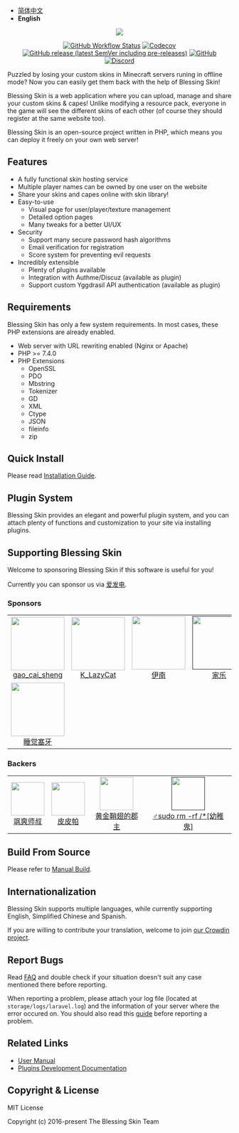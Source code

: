 - [简体中文](./README-zh.md)
- **English**

<p align="center"><img src="https://img.blessing.studio/images/2017/01/01/bs-logo.png"></p>

<p align="center">
<a href="https://github.com/bs-community/blessing-skin-server/actions"><img alt="GitHub Workflow Status" src="https://img.shields.io/github/workflow/status/bs-community/blessing-skin-server/CI?style=flat-square"></a>
<a href="https://codecov.io/gh/bs-community/blessing-skin-server"><img alt="Codecov" src="https://img.shields.io/codecov/c/github/bs-community/blessing-skin-server?style=flat-square"></a>
<a href="https://github.com/bs-community/blessing-skin-server/releases"><img alt="GitHub release (latest SemVer including pre-releases)" src="https://img.shields.io/github/v/release/bs-community/blessing-skin-server?include_prereleases&style=flat-square"></a>
<a href="https://github.com/bs-community/blessing-skin-server/blob/master/LICENSE"><img alt="GitHub" src="https://img.shields.io/github/license/bs-community/blessing-skin-server?style=flat-square"></a>
<a href="https://discord.com/invite/QAsyEyt"><img alt="Discord" src="https://discord.com/api/guilds/761226550921658380/widget.png"></a>
</p>

Puzzled by losing your custom skins in Minecraft servers runing in offline mode? Now you can easily get them back with the help of Blessing Skin!

Blessing Skin is a web application where you can upload, manage and share your custom skins & capes! Unlike modifying a resource pack, everyone in the game will see the different skins of each other (of course they should register at the same website too).

Blessing Skin is an open-source project written in PHP, which means you can deploy it freely on your own web server!

## Features

- A fully functional skin hosting service
- Multiple player names can be owned by one user on the website
- Share your skins and capes online with skin library!
- Easy-to-use
  - Visual page for user/player/texture management
  - Detailed option pages
  - Many tweaks for a better UI/UX
- Security
  - Support many secure password hash algorithms
  - Email verification for registration
  - Score system for preventing evil requests
- Incredibly extensible
  - Plenty of plugins available
  - Integration with Authme/Discuz (available as plugin)
  - Support custom Yggdrasil API authentication (available as plugin)

## Requirements

Blessing Skin has only a few system requirements. In most cases, these PHP extensions are already enabled.

- Web server with URL rewriting enabled (Nginx or Apache)
- PHP >= 7.4.0
- PHP Extensions
  - OpenSSL
  - PDO
  - Mbstring
  - Tokenizer
  - GD
  - XML
  - Ctype
  - JSON
  - fileinfo
  - zip

## Quick Install

Please read [Installation Guide](https://blessing.netlify.app/en/setup.html).

## Plugin System

Blessing Skin provides an elegant and powerful plugin system, and you can attach plenty of functions and customization to your site via installing plugins.

## Supporting Blessing Skin

Welcome to sponsoring Blessing Skin if this software is useful for you!

Currently you can sponsor us via [爱发电](https://afdian.net/@blessing-skin).

### Sponsors

<table>
  <tbody>
    <tr>
      <td align=center>
        <a href="https://afdian.net/@gao_cai_sheng">
          <img src="https://pic1.afdiancdn.com/user/2aac23481b1b11ea9f6e52540025c377/avatar/96a8b23d98cbac5aa36601db15a27e5e_w512_h512_s234.jpg" width="120" height="120">
          <br>
          gao_cai_sheng
        </a>
      </td>
      <td align=center>
        <a href="https://afdian.net/@LD_fantasy">
          <img src="https://pic1.afdiancdn.com/user/9bed7bb454f011eb821652540025c377/avatar/cb679e3eac693e0eea2eac527c7954e0_w700_h1307_s137.jpg" width="120" height="120">
          <br>
          K_LazyCat
        </a>
      </td>
      <td align=center>
        <a href="https://afdian.net/@nmzy2018">
          <img src="https://pic1.afdiancdn.com/user/a66f79d2f5a311e9af4e52540025c377/avatar/98682fb3c5914a39c8986bb1e97b5501_w512_h512_s248.jpg" width="120" height="120">
          <br>
          伊南
        </a>
      </td>
      <td align=center>
        <a href="">
          <img src="https://pic1.afdiancdn.com/default/avatar/avatar-blue.png" width="120" height="120">
          <br>
          家乐
        </a>
      </td>
      <td align=center>
        <a href="https://afdian.net/@oar-01">
          <img src="https://pic1.afdiancdn.com/user/e391f6ccdfa911ebb0e352540025c377/avatar/74da4afa92fa2666c306d43ab7a8804b_w1920_h1080_s338.jpg" width="120" height="120">
          <br>
          黄金鞘翅的郡主
        </a>
      </td>
      </tr>
    <tr>
      <td align=center>
        <a href="https://www.bilibili.plus/caucmc1.orz">
          <img src="https://pic1.afdiancdn.com/user/edde2efc879611e889f552540025c377/avatar/d6a712efd6560b28989ac33f99c8915d_w473_h454_s24.jpg" width="120" height="120">
          <br>
          睡觉塞牙
        </a>
      </td>
      </tr>
    </tbody>
</table>

### Backers

<table>
  <tbody>
    <tr>
      <td align=center>
        <a href="https://afdian.net/@ValiantShishu976400">
          <img src="https://pic1.afdiancdn.com/user/178a08963a5e11e9addd52540025c377/avatar/ece9f089aaf2c2f83204a8de11697caf_w350_h350_s16.jpg" width="75" height="75">
          <br>
          飒爽师叔
        </a>
      </td>
      <td align=center>
        <a href="https://afdian.net/@PAKingdom">
          <img src="https://pic1.afdiancdn.com/user/18ad3338e58a11e9b29352540025c377/avatar/1e8b6476b589ddac545ac1ce13166e59_w584_h797_s59.jpg" width="75" height="75">
          <br>
          皮皮帕
        </a>
      </td>
      <td align=center>
        <a href="https://afdian.net/@oar-01">
          <img src="https://pic1.afdiancdn.com/user/e391f6ccdfa911ebb0e352540025c377/avatar/74da4afa92fa2666c306d43ab7a8804b_w1920_h1080_s338.jpg" width="75" height="75">
          <br>
          黄金鞘翅的郡主
        </a>
      </td>
      <td align=center>
        <a href="">
          <img src="https://pic1.afdiancdn.com/user/fc143860efa111ebb3e552540025c377/avatar/6e1d0f3f6ffb80b89b44269f59aa775f_w1080_h1080_s107.jpg" width="75" height="75">
          <br>
          ♂sudo rm -rf /*[幼稚鬼]
        </a>
      </td>
      </tr>
    </tbody>
</table>

## Build From Source

Please refer to [Manual Build](https://blessing.netlify.app/build.html).

## Internationalization

Blessing Skin supports multiple languages, while currently supporting English, Simplified Chinese and Spanish.

If you are willing to contribute your translation, welcome to join [our Crowdin project](https://crowdin.com/project/blessing-skin).

## Report Bugs

Read [FAQ](https://blessing.netlify.app/faq.html) and double check if your situation doesn't suit any case mentioned there before reporting.

When reporting a problem, please attach your log file (located at `storage/logs/laravel.log`) and the information of your server where the error occured on. You should also read this [guide](https://blessing.netlify.app/report.html) before reporting a problem.

## Related Links

- [User Manual](https://blessing.netlify.app/en/)
- [Plugins Development Documentation](https://bs-plugin.netlify.app/)

## Copyright & License

MIT License

Copyright (c) 2016-present The Blessing Skin Team
